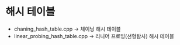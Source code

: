 # 해시 테이블
- chaning_hash_table.cpp -> 체이닝 해시 테이블
- linear_probing_hash_table.cpp -> 리니어 프로빙(선형탐사) 해시 테이블

